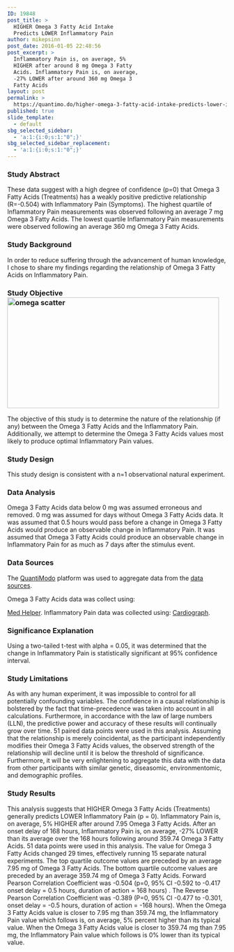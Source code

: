 ```yaml
---
ID: 19848
post_title: >
  HIGHER Omega 3 Fatty Acid Intake
  Predicts LOWER Inflammatory Pain
author: mikepsinn
post_date: 2016-01-05 22:48:56
post_excerpt: >
  Inflammatory Pain is, on average, 5%
  HIGHER after around 8 mg Omega 3 Fatty
  Acids. Inflammatory Pain is, on average,
  -27% LOWER after around 360 mg Omega 3
  Fatty Acids
layout: post
permalink: >
  https://quantimo.do/higher-omega-3-fatty-acid-intake-predicts-lower-inflammatory-pain/
published: true
slide_template:
  - default
sbg_selected_sidebar:
  - 'a:1:{i:0;s:1:"0";}'
sbg_selected_sidebar_replacement:
  - 'a:1:{i:0;s:1:"0";}'
---
```

### Study Abstract

<p class="ng-binding">
  These data suggest with a high degree of confidence (p=0) that Omega 3 Fatty Acids (Treatments) has a weakly positive predictive relationship (R=-0.504) with Inflammatory Pain (Symptoms). The highest quartile of Inflammatory Pain measurements was observed following an average 7 mg Omega 3 Fatty Acids. The lowest quartile Inflammatory Pain measurements were observed following an average 360 mg Omega 3 Fatty Acids.
</p>

### Study Background

<p class="ng-binding">
  In order to reduce suffering through the advancement of human knowledge, I chose to share my findings regarding the relationship of Omega 3 Fatty Acids on Inflammatory Pain.
</p>

### Study Objective<img class="wp-image-19849 size-full alignright" src="https://quantimo.do/wp-content/uploads/2016/01/omega-scatter-e1452052109785.png" alt="omega scatter" width="486" height="254" />

<p class="ng-binding">
  The objective of this study is to determine the nature of the relationship (if any) between the Omega 3 Fatty Acids and the Inflammatory Pain. Additionally, we attempt to determine the Omega 3 Fatty Acids values most likely to produce optimal Inflammatory Pain values.
</p>

### Study Design

<p class="ng-binding">
  This study design is consistent with a n=1 observational natural experiment.
</p>

### Data Analysis

<p class="ng-binding">
  Omega 3 Fatty Acids data below 0 mg was assumed erroneous and removed. 0 mg was assumed for days without Omega 3 Fatty Acids data. It was assumed that 0.5 hours would pass before a change in Omega 3 Fatty Acids would produce an observable change in Inflammatory Pain. It was assumed that Omega 3 Fatty Acids could produce an observable change in Inflammatory Pain for as much as 7 days after the stimulus event.
</p>

### Data Sources

<p class="ng-binding">
  The <a href="https://quantimo.do/">QuantiModo</a> platform was used to aggregate data from the <a href="https://quantimo.do/data-sources">data sources</a>.
</p> Omega 3 Fatty Acids data was collect using: 

[Med Helper][1]. Inflammatory Pain data was collected using: [Cardiograph][1]. 
### Significance Explanation

<p class="ng-binding">
  Using a two-tailed t-test with alpha = 0.05, it was determined that the change in Inflammatory Pain is statistically significant at 95% confidence interval.
</p>

### Study Limitations

<p class="ng-binding">
  As with any human experiment, it was impossible to control for all potentially confounding variables. The confidence in a causal relationship is bolstered by the fact that time-precedence was taken into account in all calculations. Furthermore, in accordance with the law of large numbers (LLN), the predictive power and accuracy of these results will continually grow over time. 51 paired data points were used in this analysis. Assuming that the relationship is merely coincidental, as the participant independently modifies their Omega 3 Fatty Acids values, the observed strength of the relationship will decline until it is below the threshold of significance. Furthermore, it will be very enlightening to aggregate this data with the data from other participants with similar genetic, diseasomic, environmentomic, and demographic profiles.
</p>

### Study Results

<p class="ng-binding">
  This analysis suggests that HIGHER Omega 3 Fatty Acids (Treatments) generally predicts LOWER Inflammatory Pain (p = 0). Inflammatory Pain is, on average, 5% HIGHER after around 7.95 Omega 3 Fatty Acids. After an onset delay of 168 hours, Inflammatory Pain is, on average, -27% LOWER than its average over the 168 hours following around 359.74 Omega 3 Fatty Acids. 51 data points were used in this analysis. The value for Omega 3 Fatty Acids changed 29 times, effectively running 15 separate natural experiments. The top quartile outcome values are preceded by an average 7.95 mg of Omega 3 Fatty Acids. The bottom quartile outcome values are preceded by an average 359.74 mg of Omega 3 Fatty Acids. Forward Pearson Correlation Coefficient was -0.504 (p=0, 95% CI -0.592 to -0.417 onset delay = 0.5 hours, duration of action = 168 hours) . The Reverse Pearson Correlation Coefficient was -0.389 (P=0, 95% CI -0.477 to -0.301, onset delay = -0.5 hours, duration of action = -168 hours). When the Omega 3 Fatty Acids value is closer to 7.95 mg than 359.74 mg, the Inflammatory Pain value which follows is, on average, 5% percent higher than its typical value. When the Omega 3 Fatty Acids value is closer to 359.74 mg than 7.95 mg, the Inflammatory Pain value which follows is 0% lower than its typical value.
</p>

<p class="ng-binding">
</p>

 [1]: https://quantimo.do/data-sources